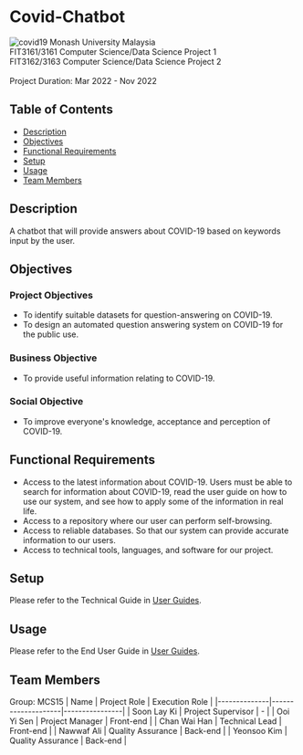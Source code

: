 # Covid-Chatbot
<img src="https://raw.githubusercontent.com/pikachanwh/Covid-Chatbot/main/Front_end_codes/covid19.png" alt="covid19">
Monash University Malaysia<br>
FIT3161/3161 Computer Science/Data Science Project 1<br>
FIT3162/3163 Computer Science/Data Science Project 2<br>
<br>
Project Duration: Mar 2022 - Nov 2022

## Table of Contents
* [Description](#description)
* [Objectives](#objectives)
* [Functional Requirements](#functional-requirements)
* [Setup](#setup)
* [Usage](#usage)
* [Team Members](#team-members)

## Description
A chatbot that will provide answers about COVID-19 based on keywords input by the user.

## Objectives
### Project Objectives
<ul>
  <li>To identify suitable datasets for question-answering on COVID-19.</li>
  <li>To design an automated question answering system on COVID-19 for the public use.</li>
</ul>

### Business Objective
<ul>
  <li>To provide useful information relating to COVID-19.</li>
</ul>

### Social Objective
<ul>
  <li>To improve everyone's knowledge, acceptance and perception of COVID-19.</li>
</ul>

## Functional Requirements
<ul>
  <li> Access to the latest information about COVID-19. Users must be able to search for information
about COVID-19, read the user guide on how to use our system, and see how to apply some of the
information in real life.</li>
  <li>Access to a repository where our user can perform self-browsing.</li>
  <li>Access to reliable databases. So that our system can provide accurate information to our users.</li>
  <li>Access to technical tools, languages, and software for our project.</li>
</ul>

## Setup
Please refer to the Technical Guide in <a href="https://github.com/pikachanwh/Covid-Chatbot/blob/main/PDF-files/FIT3162/user-guide/UserGuides.pdf">User Guides</a>.

## Usage
Please refer to the End User Guide in <a href="https://github.com/pikachanwh/Covid-Chatbot/blob/main/PDF-files/FIT3162/user-guide/UserGuides.pdf">User Guides</a>.

## Team Members
Group: MCS15
| Name         | Project Role       | Execution Role |
|--------------|--------------------|----------------|
| Soon Lay Ki  | Project Supervisor | -              |
| Ooi Yi Sen   | Project Manager    | Front-end      |
| Chan Wai Han | Technical Lead     | Front-end      |
| Nawwaf Ali   | Quality Assurance  | Back-end       |
| Yeonsoo Kim  | Quality Assurance  | Back-end       |
